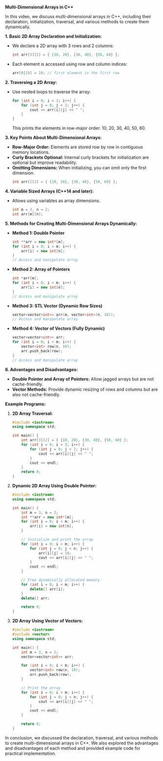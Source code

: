 **Multi-Dimensional Arrays in C++**

In this video, we discuss multi-dimensional arrays in C++, including their declaration, initialization, traversal, and various methods to create them dynamically.

**1. Basic 2D Array Declaration and Initialization:**
- We declare a 2D array with 3 rows and 2 columns:
  ```cpp
  int arr[3][2] = { {10, 20}, {30, 40}, {50, 60} };
  ```
- Each element is accessed using row and column indices:
  ```cpp
  arr[0][0] = 10; // first element in the first row
  ```

**2. Traversing a 2D Array:**
- Use nested loops to traverse the array:
  ```cpp
  for (int i = 0; i < 3; i++) {
      for (int j = 0; j < 2; j++) {
          cout << arr[i][j] << " ";
      }
  }
  ```
  This prints the elements in row-major order: 10, 20, 30, 40, 50, 60.

**3. Key Points About Multi-Dimensional Arrays:**
- **Row-Major Order:** Elements are stored row by row in contiguous memory locations.
- **Curly Brackets Optional:** Internal curly brackets for initialization are optional but improve readability.
- **Omitting Dimensions:** When initializing, you can omit only the first dimension.
  ```cpp
  int arr[][2] = { {10, 20}, {30, 40}, {50, 60} };
  ```

**4. Variable Sized Arrays (C++14 and later):**
- Allows using variables as array dimensions.
  ```cpp
  int m = 3, n = 2;
  int arr[m][n];
  ```

**5. Methods for Creating Multi-Dimensional Arrays Dynamically:**
- **Method 1: Double Pointer**
  ```cpp
  int **arr = new int*[m];
  for (int i = 0; i < m; i++) {
      arr[i] = new int[n];
  }
  // Access and manipulate array
  ```

- **Method 2: Array of Pointers**
  ```cpp
  int *arr[m];
  for (int i = 0; i < m; i++) {
      arr[i] = new int[n];
  }
  // Access and manipulate array
  ```

- **Method 3: STL Vector (Dynamic Row Sizes)**
  ```cpp
  vector<vector<int>> arr(m, vector<int>(n, 10));
  // Access and manipulate array
  ```

- **Method 4: Vector of Vectors (Fully Dynamic)**
  ```cpp
  vector<vector<int>> arr;
  for (int i = 0; i < m; i++) {
      vector<int> row(n, 10);
      arr.push_back(row);
  }
  // Access and manipulate array
  ```

**6. Advantages and Disadvantages:**
- **Double Pointer and Array of Pointers:** Allow jagged arrays but are not cache-friendly.
- **Vector Methods:** Provide dynamic resizing of rows and columns but are also not cache-friendly.

**Example Programs:**

1. **2D Array Traversal:**
    ```cpp
    #include <iostream>
    using namespace std;

    int main() {
        int arr[3][2] = { {10, 20}, {30, 40}, {50, 60} };
        for (int i = 0; i < 3; i++) {
            for (int j = 0; j < 2; j++) {
                cout << arr[i][j] << " ";
            }
            cout << endl;
        }
        return 0;
    }
    ```

2. **Dynamic 2D Array Using Double Pointer:**
    ```cpp
    #include <iostream>
    using namespace std;

    int main() {
        int m = 3, n = 2;
        int **arr = new int*[m];
        for (int i = 0; i < m; i++) {
            arr[i] = new int[n];
        }

        // Initialize and print the array
        for (int i = 0; i < m; i++) {
            for (int j = 0; j < n; j++) {
                arr[i][j] = 10;
                cout << arr[i][j] << " ";
            }
            cout << endl;
        }

        // Free dynamically allocated memory
        for (int i = 0; i < m; i++) {
            delete[] arr[i];
        }
        delete[] arr;

        return 0;
    }
    ```

3. **2D Array Using Vector of Vectors:**
    ```cpp
    #include <iostream>
    #include <vector>
    using namespace std;

    int main() {
        int m = 3, n = 2;
        vector<vector<int>> arr;

        for (int i = 0; i < m; i++) {
            vector<int> row(n, 10);
            arr.push_back(row);
        }

        // Print the array
        for (int i = 0; i < m; i++) {
            for (int j = 0; j < n; j++) {
                cout << arr[i][j] << " ";
            }
            cout << endl;
        }

        return 0;
    }
    ```

In conclusion, we discussed the declaration, traversal, and various methods to create multi-dimensional arrays in C++. We also explored the advantages and disadvantages of each method and provided example code for practical implementation.